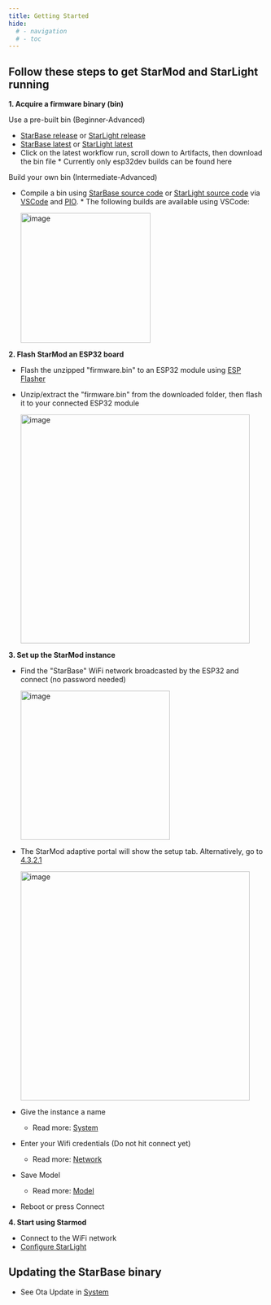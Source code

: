 ```yaml
---
title: Getting Started
hide:
  # - navigation
  # - toc
---
```


## Follow these steps to get StarMod and StarLight running

**1. Acquire a firmware binary (bin)**

Use a pre-built bin (Beginner-Advanced)
		
* [StarBase release](https://github.com/ewowi/StarBase/releases) or [StarLight release](https://github.com/MoonModules/StarLight/releases)
* [StarBase latest](https://github.com/ewowi/StarBase/actions) or [StarLight latest](https://github.com/MoonModules/StarLight/actions)
* Click on the latest workflow run, scroll down to Artifacts, then download the bin file
		* Currently only esp32dev builds can be found here

Build your own bin (Intermediate-Advanced)

  * Compile a bin using [StarBase source code](https://github.com/ewowi/StarBase) or [StarLight source code](https://github.com/MoonModules/StarLight) via [VSCode](https://code.visualstudio.com) and [PIO](https://platformio.org). 
        * The following builds are available using VSCode:
          
	<img width="255" alt="image" src="https://github.com/ewowi/StarDocs/assets/138451817/cbd75a65-0046-4008-8670-ef97f4393b82">

**2. Flash StarMod an ESP32 board**

* Flash the unzipped "firmware.bin" to an ESP32 module using [ESP Flasher](https://github.com/srg74/WLED-wemos-shield/tree/master/resources/Firmware/WLED_%20ESP_Flasher)
* Unzip/extract the "firmware.bin" from the downloaded folder, then flash it to your connected ESP32 module
      
	<img width="450" alt="image" src="https://github.com/ewowi/StarDocs/assets/138451817/c8ab160d-bba0-4d5b-aed4-c858fea3637f">

**3. Set up the StarMod instance**
    
* Find the "StarBase" WiFi network broadcasted by the ESP32 and connect (no password needed)

	<img width="293" alt="image" src="https://github.com/ewowi/StarDocs/assets/138451817/e7b1e16a-8014-42dc-9e07-f4e0cbf04efd">

* The StarMod adaptive portal will show the setup tab. Alternatively, go to [4.3.2.1](http://4.3.2.1)
  
	<img width="450" alt="image" src="https://github.com/ewowi/StarDocs/assets/138451817/cd8bd820-0a40-4ead-a0d2-14e0d0aa4ac3">
 
* Give the instance a name
	* Read more: [System](/StarDocs/SysMod/SysModSystem)
  
* Enter your Wifi credentials (Do not hit connect yet)
  * Read more: [Network](/StarDocs/SysMod/SysModNetwork)
* Save Model
  * Read more: [Model](/StarDocs/SysMod/SysModModel)
* Reboot or press Connect

**4. Start using Starmod**
  * Connect to the WiFi network
  * [Configure StarLight](/StarDocs/StarLight/GettingStarted)

## Updating the StarBase binary

* See Ota Update in [System](/StarDocs/SysMod/SysModSystem)
